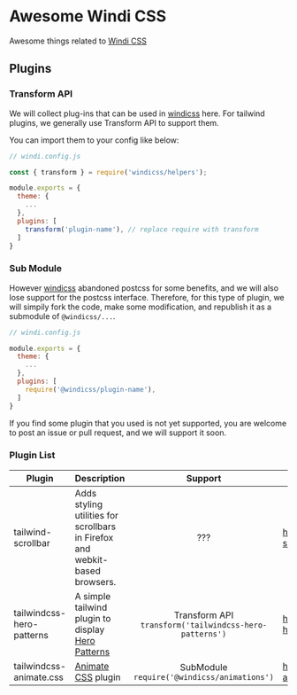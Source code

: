 # Awesome Windi CSS

Awesome things related to [Windi CSS](https://github.com/windicss/windicss)

## Plugins

### Transform API

We will collect plug-ins that can be used in [windicss](https://github.com/windicss/windicss) here. For tailwind plugins, we generally use Transform API to support them.

You can import them to your config like below:

```js
// windi.config.js

const { transform } = require('windicss/helpers');

module.exports = {
  theme: {
    ...
  },
  plugins: [
    transform('plugin-name'), // replace require with transform
  ]
}
```

### Sub Module

However [windicss](https://github.com/windicss/windicss) abandoned postcss for some benefits, and we will also lose support for the postcss interface. Therefore, for this type of plugin, we will simpily fork the code, make some modification, and republish it as a submodule of `@windicss/...`.

```js
// windi.config.js

module.exports = {
  theme: {
    ...
  },
  plugins: [
    require('@windicss/plugin-name'),
  ]
}
```

If you find some plugin that you used is not yet supported, you are welcome to post an issue or pull request, and we will support it soon.

### Plugin List

| Plugin                    | Description                                                  | Support       | Origin                                               |
| ------------------------- | ------------------------------------------------------------ | :------------: | ---------------------------------------------------- |
| tailwind-scrollbar        | Adds styling utilities for scrollbars in Firefox and webkit-based browsers. | ???           | https://github.com/adoxography/tailwind-scrollbar    |
| tailwindcss-hero-patterns | A simple tailwind plugin to display [Hero Patterns](http://www.heropatterns.com/) | Transform API<br>`transform('tailwindcss-hero-patterns')` | https://github.com/svengau/tailwindcss-hero-patterns |
| tailwindcss-animate.css | [Animate CSS](https://github.com/animate-css/animate.css) plugin | SubModule<br>`require('@windicss/animations')` | https://github.com/bentzibentz/tailwindcss-animate.css   |

